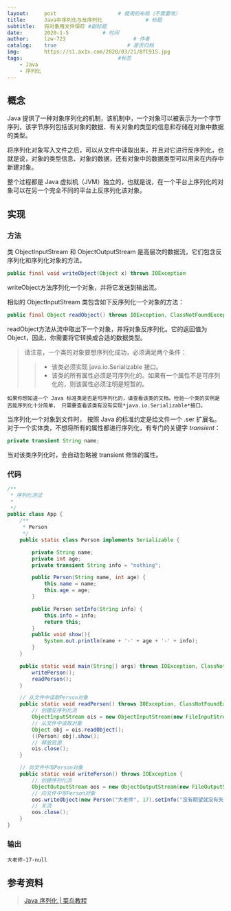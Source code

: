 ```yaml
---
layout:     post                    # 使用的布局（不需要改）
title:      Java中序列化与反序列化              # 标题 
subtitle:   将对象用文件保存 #副标题
date:       2020-1-5           # 时间
author:     lzw-723                      # 作者
catalog:    true                       # 是否归档
img:        https://s1.ax1x.com/2020/03/21/8fC91S.jpg
tags:                               #标签
    - Java
    - 序列化
---
```

## 概念

Java 提供了一种对象序列化的机制，该机制中，一个对象可以被表示为一个字节序列，该字节序列包括该对象的数据、有关对象的类型的信息和存储在对象中数据的类型。

将序列化对象写入文件之后，可以从文件中读取出来，并且对它进行反序列化，也就是说，对象的类型信息、对象的数据，还有对象中的数据类型可以用来在内存中新建对象。

整个过程都是 Java 虚拟机（JVM）独立的，也就是说，在一个平台上序列化的对象可以在另一个完全不同的平台上反序列化该对象。

## 实现

### 方法

类 ObjectInputStream 和 ObjectOutputStream 是高层次的数据流，它们包含反序列化和序列化对象的方法。

```java
public final void writeObject(Object x) throws IOException
```

writeObject方法序列化一个对象，并将它发送到输出流。

相似的 ObjectInputStream 类包含如下反序列化一个对象的方法：

```java
public final Object readObject() throws IOException, ClassNotFoundException
```

readObject方法从流中取出下一个对象，并将对象反序列化。它的返回值为Object，因此，你需要将它转换成合适的数据类型。

> 请注意，一个类的对象要想序列化成功，必须满足两个条件：
>>
>> - 该类必须实现 java.io.Serializable 接口。
>> - 该类的所有属性必须是可序列化的。如果有一个属性不是可序列化的，则该属性必须注明是短暂的。

`
如果你想知道一个 Java 标准类是否是可序列化的，请查看该类的文档。检验一个类的实例是否能序列化十分简单， 只需要查看该类有没有实现*java.io.Serializable*接口。
`

当序列化一个对象到文件时， 按照 Java 的标准约定是给文件一个 .ser 扩展名。
对于一个实体类，不想将所有的属性都进行序列化，有专门的关键字 *transient*：

```java
private transient String name;
```

当对该类序列化时，会自动忽略被 transient 修饰的属性。

### 代码

```java
/**
 * 序列化测试
 *
 */
public class App {
    /**
     * Person
     */
    public static class Person implements Serializable {

        private String name;
        private int age;
        private transient String info = "nothing";

        public Person(String name, int age) {
            this.name = name;
            this.age = age;
        }

        public Person setInfo(String info) {
            this.info = info;
            return this;
        }
        public void show(){
            System.out.println(name + '-' + age + '-' + info);
        }
    }

    public static void main(String[] args) throws IOException, ClassNotFoundException {
        writePerson();
        readPerson();
    }

    // 从文件中读取Person对象
    public static void readPerson() throws IOException, ClassNotFoundException {
        // 创建反序列化流
        ObjectInputStream ois = new ObjectInputStream(new FileInputStream("\\dls.ser"));
        // 从文件中读取对象
        Object obj = ois.readObject();
        ((Person) obj).show();
        // 释放资源
        ois.close();
    }

    // 向文件中写Person对象
    public static void writePerson() throws IOException {
        // 创建序列化流
        ObjectOutputStream oos = new ObjectOutputStream(new FileOutputStream("\\dls.ser"));
        // 向文件中写Person对象
        oos.writeObject(new Person("大老师", 17).setInfo("没有期望就没有失望，没有羁绊就不会受伤。"));
        // 关流
        oos.close();
    }
}

```

### 输出

`大老师-17-null`

## 参考资料

> [Java 序列化 | 菜鸟教程](https://www.runoob.com/java/java-serialization.html)
